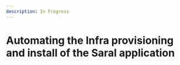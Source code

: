 ```yaml
---
description: In Progress
---
```


# Automating the Infra provisioning and install of the Saral application


